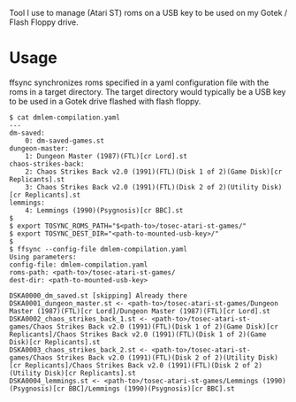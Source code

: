Tool I use to manage (Atari ST) roms on a USB key to be used on my
Gotek / Flash Floppy drive.

# Usage

ffsync synchronizes roms specified in a yaml configuration file with
the roms in a target directory.  The target directory would typically
be a USB key to be used in a Gotek drive flashed with flash floppy.

```
$ cat dmlem-compilation.yaml
---
dm-saved:
    0: dm-saved-games.st
dungeon-master:
    1: Dungeon Master (1987)(FTL)[cr Lord].st
chaos-strikes-back:
    2: Chaos Strikes Back v2.0 (1991)(FTL)(Disk 1 of 2)(Game Disk)[cr Replicants].st
    3: Chaos Strikes Back v2.0 (1991)(FTL)(Disk 2 of 2)(Utility Disk)[cr Replicants].st
lemmings:
    4: Lemmings (1990)(Psygnosis)[cr BBC].st
$
$ export TOSYNC_ROMS_PATH="$<path-to>/tosec-atari-st-games/"
$ export TOSYNC_DEST_DIR="<path-to-mounted-usb-key>/"
$
$ ffsync --config-file dmlem-compilation.yaml
Using parameters:
config-file: dmlem-compilation.yaml
roms-path: <path-to>/tosec-atari-st-games/
dest-dir: <path-to-mounted-usb-key>

DSKA0000_dm_saved.st [skipping] Already there
DSKA0001_dungeon_master.st <- <path-to>/tosec-atari-st-games/Dungeon Master (1987)(FTL)[cr Lord]/Dungeon Master (1987)(FTL)[cr Lord].st
DSKA0002_chaos_strikes_back_1.st <- <path-to>/tosec-atari-st-games/Chaos Strikes Back v2.0 (1991)(FTL)(Disk 1 of 2)(Game Disk)[cr Replicants]/Chaos Strikes Back v2.0 (1991)(FTL)(Disk 1 of 2)(Game Disk)[cr Replicants].st
DSKA0003_chaos_strikes_back_2.st <- <path-to>/tosec-atari-st-games/Chaos Strikes Back v2.0 (1991)(FTL)(Disk 2 of 2)(Utility Disk)[cr Replicants]/Chaos Strikes Back v2.0 (1991)(FTL)(Disk 2 of 2)(Utility Disk)[cr Replicants].st
DSKA0004_lemmings.st <- <path-to>/tosec-atari-st-games/Lemmings (1990)(Psygnosis)[cr BBC]/Lemmings (1990)(Psygnosis)[cr BBC].st
```
